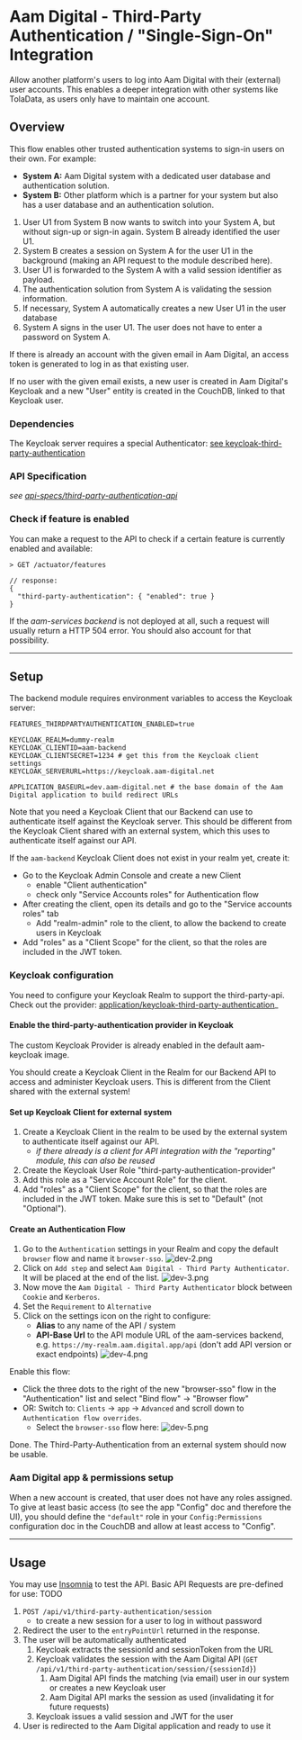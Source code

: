 # Aam Digital - Third-Party Authentication / "Single-Sign-On" Integration
Allow another platform's users to log into Aam Digital with their (external) user accounts.
This enables a deeper integration with other systems like TolaData, as users only have to maintain one account.

## Overview
This flow enables other trusted authentication systems to sign-in users on their own.
For example:

- **System A:** Aam Digital system with a dedicated user database and authentication solution.
- **System B:** Other platform which is a partner for your system but also has a user database and an authentication solution.

1. User U1 from System B now wants to switch into your System A, but without sign-up or sign-in again. System B already identified the user U1.
2. System B creates a session on System A for the user U1 in the background (making an API request to the module described here).
3. User U1 is forwarded to the System A with a valid session identifier as payload.
4. The authentication solution from System A is validating the session information.
5. If necessary, System A automatically creates a new User U1 in the user database
6. System A signs in the user U1. The user does not have to enter a password on System A.

If there is already an account with the given email in Aam Digital, an access token is generated to log in as that existing user.

If no user with the given email exists, a new user is created in Aam Digital's Keycloak
and a new "User" entity is created in the CouchDB, linked to that Keycloak user.

### Dependencies
The Keycloak server requires a special Authenticator: [see keycloak-third-party-authentication](/application/keycloak-third-party-authentication/README.md)

### API Specification
_see [api-specs/third-party-authentication-api](../api-specs/third-party-authentication-api-v1.yaml)_

### Check if feature is enabled

You can make a request to the API to check if a certain feature is currently enabled and available:

```
> GET /actuator/features

// response:
{
  "third-party-authentication": { "enabled": true }
}
```

If the _aam-services backend_ is not deployed at all, such a request will usually return a HTTP 504 error.
You should also account for that possibility.


-----
## Setup
The backend module requires environment variables to access the Keycloak server:
```dotenv
FEATURES_THIRDPARTYAUTHENTICATION_ENABLED=true

KEYCLOAK_REALM=dummy-realm
KEYCLOAK_CLIENTID=aam-backend
KEYCLOAK_CLIENTSECRET=1234 # get this from the Keycloak client settings
KEYCLOAK_SERVERURL=https://keycloak.aam-digital.net

APPLICATION_BASEURL=dev.aam-digital.net # the base domain of the Aam Digital application to build redirect URLs
```

Note that you need a Keycloak Client that our Backend can use to authenticate itself against the Keycloak server.
This should be different from the Keycloak Client shared with an external system, which this uses to authenticate itself against our API.

If the `aam-backend` Keycloak Client does not exist in your realm yet, create it:
- Go to the Keycloak Admin Console and create a new Client
   - enable "Client authentication"
   - check only "Service Accounts roles" for Authentication flow
- After creating the client, open its details and go to the "Service accounts roles" tab
   - Add "realm-admin" role to the client, to allow the backend to create users in Keycloak
- Add "roles" as a "Client Scope" for the client, so that the roles are included in the JWT token.

### Keycloak configuration
You need to configure your Keycloak Realm to support the third-party-api.
Check out the provider: [application/keycloak-third-party-authentication](../application/keycloak-third-party-authentication/)_

#### Enable the third-party-authentication provider in Keycloak
The custom Keycloak Provider is already enabled in the default aam-keycloak image.

You should create a Keycloak Client in the Realm for our Backend API to access and administer Keycloak users.
This is different from the Client shared with the external system!

#### Set up Keycloak Client for external system
1. Create a Keycloak Client in the realm to be used by the external system to authenticate itself against our API.
   - _if there already is a client for API integration with the "reporting" module, this can also be reused_
2. Create the Keycloak User Role "third-party-authentication-provider"
3. Add this role as a "Service Account Role" for the client.
4. Add "roles" as a "Client Scope" for the client, so that the roles are included in the JWT token. Make sure this is set to "Default" (not "Optional"). 

#### Create an Authentication Flow
1. Go to the `Authentication` settings in your Realm and copy the default `browser` flow and name it `browser-sso`.
![dev-2.png](../assets/third-party-authentication/dev-2.png)
2. Click on `Add step` and select `Aam Digital - Third Party Authenticator`. It will be placed at the end of the list.
![dev-3.png](../assets/third-party-authentication/dev-3.png)
3. Now move the `Aam Digital - Third Party Authenticator` block between `Cookie` and `Kerberos`.
4. Set the `Requirement` to `Alternative`
5. Click on the settings icon on the right to configure:
   - **Alias** to any name of the API / system
   - **API-Base Url** to the API module URL of the aam-services backend, e.g. `https://my-realm.aam.digital.app/api` (don't add API version or exact endpoints)
![dev-4.png](../assets/third-party-authentication/dev-4.png)

Enable this flow:
- Click the three dots to the right of the new "browser-sso" flow in the "Authentication" list and select "Bind flow" -> "Browser flow"
- OR: Switch to: `Clients` -> `app` -> `Advanced` and scroll down to `Authentication flow overrides`.
   - Select the `browser-sso` flow here:
   ![dev-5.png](../assets/third-party-authentication/dev-5.png)

Done. The Third-Party-Authentication from an external system should now be usable.


### Aam Digital app & permissions setup
When a new account is created, that user does not have any roles assigned.
To give at least basic access (to see the app "Config" doc and therefore the UI), 
you should define the `"default"` role in your `Config:Permissions` configuration doc in the CouchDB and allow at least access to "Config".

-----
## Usage
You may use [Insomnia](https://insomnia.rest/) to test the API.
Basic API Requests are pre-defined for use: TODO

1. `POST /api/v1/third-party-authentication/session`
   - to create a new session for a user to log in without password
2. Redirect the user to the `entryPointUrl` returned in the response.
3. The user will be automatically authenticated
   1. Keycloak extracts the sessionId and sessionToken from the URL
   2. Keycloak validates the session with the Aam Digital API (`GET /api/v1/third-party-authentication/session/{sessionId}`)
      1. Aam Digital API finds the matching (via email) user in our system or creates a new Keycloak user
      2. Aam Digital API marks the session as used (invalidating it for future requests)
   3. Keycloak issues a valid session and JWT for the user
4. User is redirected to the Aam Digital application and ready to use it
